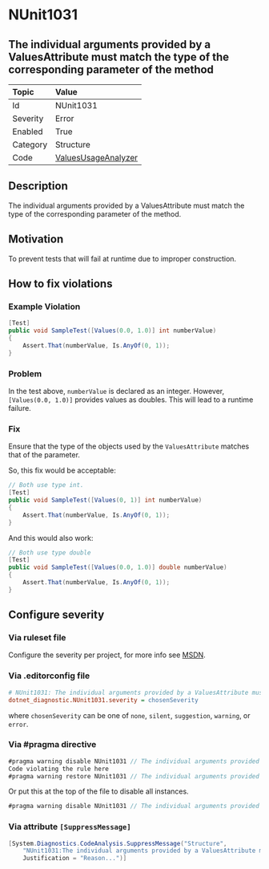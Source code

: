 # NUnit1031

## The individual arguments provided by a ValuesAttribute must match the type of the corresponding parameter of the method

| Topic    | Value
| :--      | :--
| Id       | NUnit1031
| Severity | Error
| Enabled  | True
| Category | Structure
| Code     | [ValuesUsageAnalyzer](https://github.com/nunit/nunit.analyzers/blob/master/src/nunit.analyzers/ValuesUsage/ValuesUsageAnalyzer.cs)

## Description

The individual arguments provided by a ValuesAttribute must match the type of the corresponding parameter of the method.

## Motivation

To prevent tests that will fail at runtime due to improper construction.

## How to fix violations

### Example Violation

```csharp
[Test]
public void SampleTest([Values(0.0, 1.0)] int numberValue)
{
    Assert.That(numberValue, Is.AnyOf(0, 1));
}
```

### Problem

In the test above, `numberValue` is declared as an integer. However, `[Values(0.0, 1.0)]` provides values as doubles.  This will lead to a runtime failure.

### Fix

Ensure that the type of the objects used by the `ValuesAttribute` matches that of the parameter.

So, this fix would be acceptable:

```csharp
// Both use type int.
[Test]
public void SampleTest([Values(0, 1)] int numberValue)
{
    Assert.That(numberValue, Is.AnyOf(0, 1));
}
```

And this would also work:

```csharp
// Both use type double
[Test]
public void SampleTest([Values(0.0, 1.0)] double numberValue)
{
    Assert.That(numberValue, Is.AnyOf(0, 1));
}
```

<!-- start generated config severity -->
## Configure severity

### Via ruleset file

Configure the severity per project, for more info see [MSDN](https://learn.microsoft.com/en-us/visualstudio/code-quality/using-rule-sets-to-group-code-analysis-rules?view=vs-2022).

### Via .editorconfig file

```ini
# NUnit1031: The individual arguments provided by a ValuesAttribute must match the type of the corresponding parameter of the method
dotnet_diagnostic.NUnit1031.severity = chosenSeverity
```

where `chosenSeverity` can be one of `none`, `silent`, `suggestion`, `warning`, or `error`.

### Via #pragma directive

```csharp
#pragma warning disable NUnit1031 // The individual arguments provided by a ValuesAttribute must match the type of the corresponding parameter of the method
Code violating the rule here
#pragma warning restore NUnit1031 // The individual arguments provided by a ValuesAttribute must match the type of the corresponding parameter of the method
```

Or put this at the top of the file to disable all instances.

```csharp
#pragma warning disable NUnit1031 // The individual arguments provided by a ValuesAttribute must match the type of the corresponding parameter of the method
```

### Via attribute `[SuppressMessage]`

```csharp
[System.Diagnostics.CodeAnalysis.SuppressMessage("Structure",
    "NUnit1031:The individual arguments provided by a ValuesAttribute must match the type of the corresponding parameter of the method",
    Justification = "Reason...")]
```
<!-- end generated config severity -->
